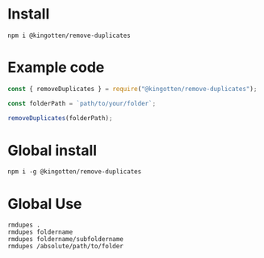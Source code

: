 # Install
`npm i @kingotten/remove-duplicates`

# Example code
```js
const { removeDuplicates } = require("@kingotten/remove-duplicates");

const folderPath = `path/to/your/folder`;

removeDuplicates(folderPath);
```

# Global install

`npm i -g @kingotten/remove-duplicates`

# Global Use
```
rmdupes .
rmdupes foldername
rmdupes foldername/subfoldername
rmdupes /absolute/path/to/folder
```